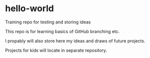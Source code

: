 # hello-world
Training repo for testing and storing ideas

This repo is for learning basics of GitHub branching etc.

I propably will also store here my ideas and draws of future projects. 

Projects for kids will locate in separate repository.
